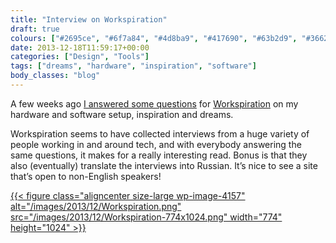 ```yaml
---
title: "Interview on Workspiration"
draft: true
colours: ["#2695ce", "#6f7a84", "#4d8ba9", "#417690", "#63b2d9", "#366277", "#63b2d9"]
date: 2013-12-18T11:59:17+00:00
categories: ["Design", "Tools"]
tags: ["dreams", "hardware", "inspiration", "software"]
body_classes: "blog"
---
```


A few weeks ago [I answered some questions](http://workspiration.org/laura-kalbag) for [Workspiration](http://workspiration.org) on my hardware and software setup, inspiration and dreams.

Workspiration seems to have collected interviews from a huge variety of people working in and around tech, and with everybody answering the same questions, it makes for a really interesting read. Bonus is that they also (eventually) translate the interviews into Russian. It’s nice to see a site that’s open to non-English speakers!

[{{< figure class="aligncenter size-large wp-image-4157" alt="/images/2013/12/Workspiration.png" src="/images/2013/12/Workspiration-774x1024.png" width="774" height="1024" >}}](http://workspiration.org/laura-kalbag)

	